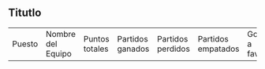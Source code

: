 <!DOCTYPE html>
<html>
  <head>
    <meta charset="utf-8">
    <h2>Titutlo</h2>
  </head>
  <body>
    <table>
    <tr>
      <td>Puesto</td>
      <td>Nombre del Equipo</td>
      <td>Puntos totales</td>
      <td>Partidos ganados</td>
      <td>Partidos perdidos</td>
      <td>Partidos empatados</td>
      <td>Goles a favor</td>
      <td>Goles en contra</td>
    </tr>
    </table>
  </body>
</html>
    

